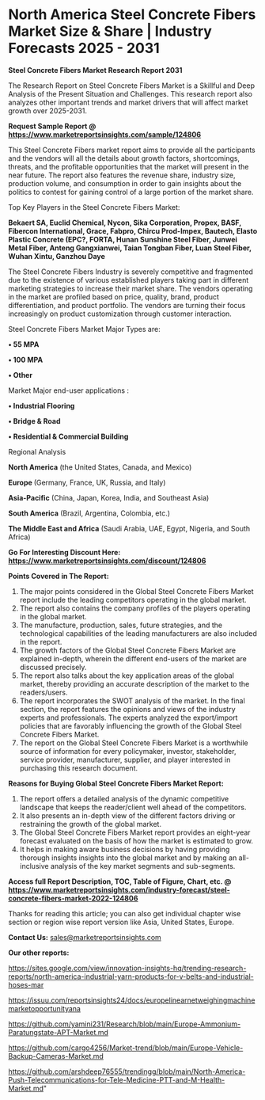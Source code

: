 # North America Steel Concrete Fibers Market Size & Share | Industry Forecasts 2025 - 2031

<strong>Steel Concrete Fibers Market Research Report 2031</strong>

The Research Report on Steel Concrete Fibers Market is a Skillful and Deep Analysis of the Present Situation and Challenges. This research report also analyzes other important trends and market drivers that will affect market growth over 2025-2031.

<strong>Request Sample Report @ <a href=https://www.marketreportsinsights.com/sample/124806>https://www.marketreportsinsights.com/sample/124806</a></strong>

This Steel Concrete Fibers market report aims to provide all the participants and the vendors will all the details about growth factors, shortcomings, threats, and the profitable opportunities that the market will present in the near future. The report also features the revenue share, industry size, production volume, and consumption in order to gain insights about the politics to contest for gaining control of a large portion of the market share.

Top Key Players in the Steel Concrete Fibers Market:

<strong>Bekaert SA, Euclid Chemical, Nycon, Sika Corporation, Propex, BASF, Fibercon International, Grace, Fabpro, Chircu Prod-Impex, Bautech, Elasto Plastic Concrete (EPC?, FORTA, Hunan Sunshine Steel Fiber, Junwei Metal Fiber, Anteng Gangxianwei, Taian Tongban Fiber, Luan Steel Fiber, Wuhan Xintu, Ganzhou Daye</strong>

The Steel Concrete Fibers Industry is severely competitive and fragmented due to the existence of various established players taking part in different marketing strategies to increase their market share. The vendors operating in the market are profiled based on price, quality, brand, product differentiation, and product portfolio. The vendors are turning their focus increasingly on product customization through customer interaction.

Steel Concrete Fibers Market Major Types are:

<strong>• 55 MPA

• 100 MPA

• Other</strong>

Market Major end-user applications :

<strong>• Industrial Flooring

• Bridge & Road

• Residential & Commercial Building</strong>

Regional Analysis

</u><strong><b>North America</b></strong> (the United States, Canada, and Mexico)

<strong><b>Europe </b></strong>(Germany, France, UK, Russia, and Italy)

<strong><b>Asia-Pacific</b></strong> (China, Japan, Korea, India, and Southeast Asia)

<strong><b>South America</b></strong> (Brazil, Argentina, Colombia, etc.)

<strong><b>The Middle East and Africa</b></strong> (Saudi Arabia, UAE, Egypt, Nigeria, and South Africa)

<strong>Go For Interesting Discount Here: <a href=https://www.marketreportsinsights.com/discount/124806>https://www.marketreportsinsights.com/discount/124806</a></strong>

<strong>Points Covered in The Report:</strong>
<ol>
  <li>The major points considered in the Global Steel Concrete Fibers Market report include the leading competitors operating in the global market.</li>
  <li>The report also contains the company profiles of the players operating in the global market.</li>
  <li>The manufacture, production, sales, future strategies, and the technological capabilities of the leading manufacturers are also included in the report.</li>
  <li>The growth factors of the Global Steel Concrete Fibers Market are explained in-depth, wherein the different end-users of the market are discussed precisely.</li>
  <li>The report also talks about the key application areas of the global market, thereby providing an accurate description of the market to the readers/users.</li>
  <li>The report incorporates the SWOT analysis of the market. In the final section, the report features the opinions and views of the industry experts and professionals. The experts analyzed the export/import policies that are favorably influencing the growth of the Global Steel Concrete Fibers Market.</li>
  <li>The report on the Global Steel Concrete Fibers Market is a worthwhile source of information for every policymaker, investor, stakeholder, service provider, manufacturer, supplier, and player interested in purchasing this research document.</li>
</ol>
<strong>Reasons for Buying Global Steel Concrete Fibers Market Report:</strong>

<ol>
  <li>The report offers a detailed analysis of the dynamic competitive landscape that keeps the reader/client well ahead of the competitors.</li>
  <li>It also presents an in-depth view of the different factors driving or restraining the growth of the global market.</li>
  <li>The Global Steel Concrete Fibers Market report provides an eight-year forecast evaluated on the basis of how the market is estimated to grow.</li>
  <li>It helps in making aware business decisions by having providing thorough insights insights into the global market and by making an all-inclusive analysis of the key market segments and sub-segments.</li>
</ol>
<strong>Access full Report Description, TOC, Table of Figure, Chart, etc. @ <a href=https://www.marketreportsinsights.com/industry-forecast/steel-concrete-fibers-market-2022-124806>https://www.marketreportsinsights.com/industry-forecast/steel-concrete-fibers-market-2022-124806</a></strong>


Thanks for reading this article; you can also get individual chapter wise section or region wise report version like Asia, United States, Europe.

<strong>Contact Us:</strong>
sales@marketreportsinsights.com

<strong>Our other reports:</strong>

<a href=https://sites.google.com/view/innovation-insights-hq/trending-research-reports/north-america-industrial-yarn-products-for-v-belts-and-industrial-hoses-mar>https://sites.google.com/view/innovation-insights-hq/trending-research-reports/north-america-industrial-yarn-products-for-v-belts-and-industrial-hoses-mar</a>

<a href=https://issuu.com/reportsinsights24/docs/europelinearnetweighingmachinemarketopportunityana>https://issuu.com/reportsinsights24/docs/europelinearnetweighingmachinemarketopportunityana</a>

<a href=https://github.com/yamini231/Research/blob/main/Europe-Ammonium-Paratungstate-APT-Market.md>https://github.com/yamini231/Research/blob/main/Europe-Ammonium-Paratungstate-APT-Market.md</a>

<a href=https://github.com/cargo4256/Market-trend/blob/main/Europe-Vehicle-Backup-Cameras-Market.md>https://github.com/cargo4256/Market-trend/blob/main/Europe-Vehicle-Backup-Cameras-Market.md</a>

<a href=https://github.com/arshdeep76555/trendingg/blob/main/North-America-Push-Telecommunications-for-Tele-Medicine-PTT-and-M-Health-Market.md>https://github.com/arshdeep76555/trendingg/blob/main/North-America-Push-Telecommunications-for-Tele-Medicine-PTT-and-M-Health-Market.md</a>"
